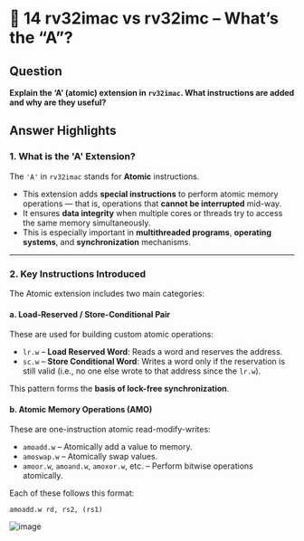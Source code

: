 # 🔄 14 rv32imac vs rv32imc – What’s the “A”?

## Question

**Explain the ‘A’ (atomic) extension in `rv32imac`. What instructions are added and why are they useful?**

## Answer Highlights

### 1. What is the 'A' Extension?

The `'A'` in `rv32imac` stands for **Atomic** instructions.

- This extension adds **special instructions** to perform atomic memory operations — that is, operations that **cannot be interrupted** mid-way.
- It ensures **data integrity** when multiple cores or threads try to access the same memory simultaneously.
- This is especially important in **multithreaded programs**, **operating systems**, and **synchronization** mechanisms.

---

### 2. Key Instructions Introduced

The Atomic extension includes two main categories:

#### a. Load-Reserved / Store-Conditional Pair
These are used for building custom atomic operations:

- `lr.w` – **Load Reserved Word**: Reads a word and reserves the address.
- `sc.w` – **Store Conditional Word**: Writes a word only if the reservation is still valid (i.e., no one else wrote to that address since the `lr.w`).

This pattern forms the **basis of lock-free synchronization**.

#### b. Atomic Memory Operations (AMO)
These are one-instruction atomic read-modify-writes:

- `amoadd.w` – Atomically add a value to memory.
- `amoswap.w` – Atomically swap values.
- `amoor.w`, `amoand.w`, `amoxor.w`, etc. – Perform bitwise operations atomically.

Each of these follows this format:

```assembly
amoadd.w rd, rs2, (rs1)
```
![image](https://github.com/user-attachments/assets/7ae9343e-94b9-4640-92bd-c521f1242e16)
